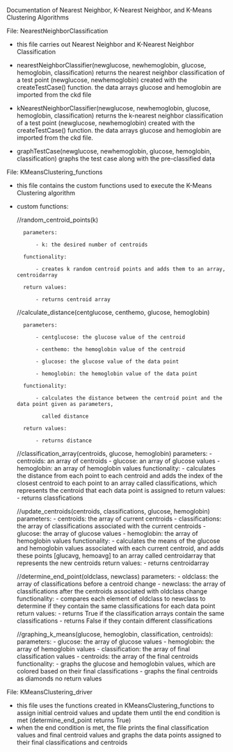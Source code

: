 Documentation of Nearest Neighbor, K-Nearest Neighbor, and K-Means Clustering Algorithms


File: NearestNeighborClassification
  - this file carries out Nearest Neighbor and K-Nearest Neighbor Classification
  
  - nearestNeighborClassifier(newglucose, newhemoglobin, glucose, hemoglobin, classification)
    returns the nearest neighbor classification of a test point (newglucose, newhemoglobin) created with
    the createTestCase() function. the data arrays glucose and hemoglobin are imported from
    the ckd file
    
  - kNearestNeighborClassifier(newglucose, newhemoglobin, glucose, hemoglobin, classification)
    returns the k-nearest neighbor classification of a test point (newglucose, newhemoglobin) created with
    the createTestCase() function. the data arrays glucose and hemoglobin are imported from
    the ckd file.
    
  - graphTestCase(newglucose, newhemoglobin, glucose, hemoglobin, classification)
    graphs the test case along with the pre-classified data


File: KMeansClustering_functions

  - this file contains the custom functions used to execute the K-Means Clustering algorithm
  
  - custom functions:
  
      //random_centroid_points(k)
      
          parameters:
          
              - k: the desired number of centroids
              
          functionality:
          
              - creates k random centroid points and adds them to an array, centroidarray
              
          return values:
          
              - returns centroid array
      
      //calculate_distance(centglucose, centhemo, glucose, hemoglobin)
      
          parameters:
          
              - centglucose: the glucose value of the centroid
              
              - centhemo: the hemoglobin value of the centroid
              
              - glucose: the glucose value of the data point
              
              - hemoglobin: the hemoglobin value of the data point
              
          functionality:
          
              - calculates the distance between the centroid point and the data point given as parameters, 
              
                called distance
                
          return values:
          
              - returns distance
              
              
      //classification_array(centroids, glucose, hemoglobin)
          parameters:
              - centroids: an array of centroids
              - glucose: an array of glucose values
              - hemoglobin: an array of hemoglobin values
          functionality:
              - calculates the distance from each point to each centroid and adds the index of the closest
                centroid to each point to an array called classifications, which represents the centroid
                that each data point is assigned to
          return values:
              - returns classfications
              
      //update_centroids(centroids, classifications, glucose, hemoglobin)
          parameters:
              - centroids: the array of current centroids
              - classifications: the array of classifications associated with the current centroids
              - glucose: the array of glucose values
              - hemoglobin: the array of hemoglobin values
          functionality: 
              - calculates the means of the glucose and hemoglobin values associated with each current 
                centroid, and adds these points [glucavg, hemoavg] to an array called centroidarray
                that represents the new centroids
          return values:
              - returns centroidarray
      
      //determine_end_point(oldclass, newclass)
          parameters:
              - oldclass: the array of classifications before a centroid change
              - newclass: the array of classifications after the centroids associated with oldclass change
          functionality:
              - compares each element of oldclass to newclass to determine if they contain the same 
                classifications for each data point
          return values:
              - returns True if the classification arrays contain the same classifications
              - returns False if they contain different classifications
       
      //graphing_k_means(glucose, hemoglobin, classification, centroids):
          parameters:
              - glucose: the array of glucose values
              - hemoglobin: the array of hemoglobin values
              - classification: the array of final classification values
              - centroids: the array of the final centroids
          functionality:
              - graphs the glucose and hemoglobin values, which are colored based on their final classifications
              - graphs the final centroids as diamonds
          no return values
       
File: KMeansClustering_driver
  - this file uses the functions created in KMeansClustering_functions to assign initial centroid values
    and update them until the end condition is met (determine_end_point returns True)
  - when the end condition is met, the file prints the final classification values and final centroid values and
    graphs the data points assigned to their final classifications and centroids
                
               
              
        
